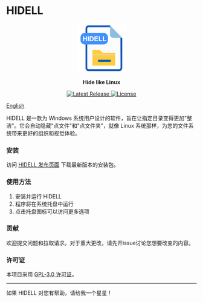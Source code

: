 # HIDELL

<p align="center">
  <img src="hidell.png" alt="HIDELL Logo" width="128" height="128">
</p>

<p align="center">
  <strong>Hide like Linux</strong>
</p>

<p align="center">
  <a href="https://github.com/llanc/hidell/releases/latest">
    <img src="https://img.shields.io/github/v/release/llanc/hidell" alt="Latest Release">
  </a>
  <a href="https://github.com/llanc/hidell/blob/main/LICENSE">
    <img src="https://img.shields.io/github/license/llanc/hidell" alt="License">
  </a>
</p>

[English](README.md)

HIDELL 是一款为 Windows 系统用户设计的软件，旨在让指定目录变得更加"整洁"。它会自动隐藏"点文件"和"点文件夹"，就像 Linux 系统那样，为您的文件系统带来更好的组织和视觉体验。

### 安装

访问 [HIDELL 发布页面](https://github.com/llanc/hidell/releases/latest) 下载最新版本的安装包。

### 使用方法

1. 安装并运行 HIDELL
2. 程序将在系统托盘中运行
3. 点击托盘图标可以访问更多选项

### 贡献

欢迎提交问题和拉取请求。对于重大更改，请先开issue讨论您想要改变的内容。

### 许可证

本项目采用 [GPL-3.0 许可证](https://github.com/llanc/hidell/blob/main/LICENSE)。

---

如果 HIDELL 对您有帮助，请给我一个星星！
